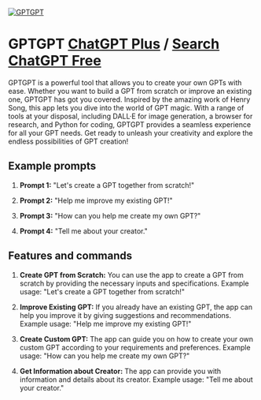 
[![GPTGPT](https://files.oaiusercontent.com/file-qL5LRlut8kPJgxyAw5P4GRU1?se=2123-10-18T05%3A21%3A42Z&sp=r&sv=2021-08-06&sr=b&rscc=max-age%3D31536000%2C%20immutable&rscd=attachment%3B%20filename%3D6c555801-69ae-4c00-9366-e4b55c500474.png&sig=VPFutXV0mja5mSy4E33ptsDHiUE0bjR9/zFjm%2Bcg8BM%3D)](https://chat.openai.com/g/g-BzxkiHjH3-gptgpt)

# GPTGPT [ChatGPT Plus](https://chat.openai.com/g/g-BzxkiHjH3-gptgpt) / [Search ChatGPT Free](https://gptcall.net/index.html#/?search=GPTGPT)

GPTGPT is a powerful tool that allows you to create your own GPTs with ease. Whether you want to build a GPT from scratch or improve an existing one, GPTGPT has got you covered. Inspired by the amazing work of Henry Song, this app lets you dive into the world of GPT magic. With a range of tools at your disposal, including DALL·E for image generation, a browser for research, and Python for coding, GPTGPT provides a seamless experience for all your GPT needs. Get ready to unleash your creativity and explore the endless possibilities of GPT creation!

## Example prompts

1. **Prompt 1:** "Let's create a GPT together from scratch!"

2. **Prompt 2:** "Help me improve my existing GPT!"

3. **Prompt 3:** "How can you help me create my own GPT?"

4. **Prompt 4:** "Tell me about your creator."

## Features and commands

1. **Create GPT from Scratch:** You can use the app to create a GPT from scratch by providing the necessary inputs and specifications.
Example usage: "Let's create a GPT together from scratch!"

2. **Improve Existing GPT:** If you already have an existing GPT, the app can help you improve it by giving suggestions and recommendations.
Example usage: "Help me improve my existing GPT!"

3. **Create Custom GPT:** The app can guide you on how to create your own custom GPT according to your requirements and preferences.
Example usage: "How can you help me create my own GPT?"

4. **Get Information about Creator:** The app can provide you with information and details about its creator.
Example usage: "Tell me about your creator."


